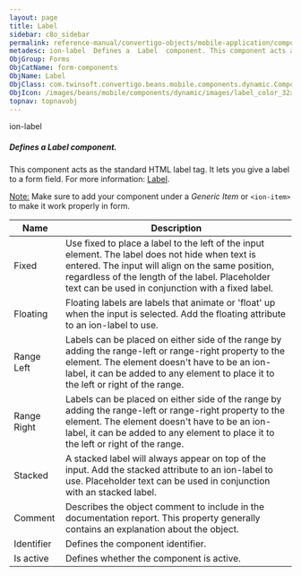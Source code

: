 ```yaml
---
layout: page
title: Label
sidebar: c8o_sidebar
permalink: reference-manual/convertigo-objects/mobile-application/components/form-components/label/
metadesc: ion-label  Defines a  Label  component. This component acts as the standard HTML label tag. It lets you give a label to a form field.  For more inform
ObjGroup: Forms
ObjCatName: form-components
ObjName: Label
ObjClass: com.twinsoft.convertigo.beans.mobile.components.dynamic.ComponentManager$1
ObjIcon: /images/beans/mobile/components/dynamic/images/label_color_32x32.png
topnav: topnavobj
---
```

ion-label
##### Defines a <i>Label</i> component.
This component acts as the standard HTML label tag.
It lets you give a label to a form field.
 For more information: <a href='https://ionicframework.com/docs/v3/api/components/label/Label/' target='_blank'>Label</a>.

<span class='orangetwinsoft'><u>Note:</u></span> Make sure to add your component under a <i>Generic Item</i> or <code>&lt;ion-item&gt;</code> to make it work properly in form.

Name | Description 
--- | ---
Fixed | Use fixed to place a label to the left of the input element. The label does not hide when text is entered. The input will align on the same position, regardless of the length of the label. Placeholder text can be used in conjunction with a fixed label.
Floating | Floating labels are labels that animate or 'float' up when the input is selected. Add the floating attribute to an ion-label to use.
Range Left | Labels can be placed on either side of the range by adding the range-left or range-right property to the element. The element doesn't have to be an ion-label, it can be added to any element to place it to the left or right of the range.
Range Right | Labels can be placed on either side of the range by adding the range-left or range-right property to the element. The element doesn't have to be an ion-label, it can be added to any element to place it to the left or right of the range.
Stacked | A stacked label will always appear on top of the input. Add the stacked attribute to an ion-label to use. Placeholder text can be used in conjunction with an stacked label.
Comment | Describes the object comment to include in the documentation report.  This property generally contains an explanation about the object. 
Identifier | Defines the component identifier.  
Is active | Defines whether the component is active. 

